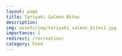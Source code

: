 ```yaml
---
layout: page
title: Teriyaki Salmon Bites
description:
img: assets/img/teriyaki_salmon_bites1.jpg
importance: 1
redirect: /recreation/
category: Food
---
```

